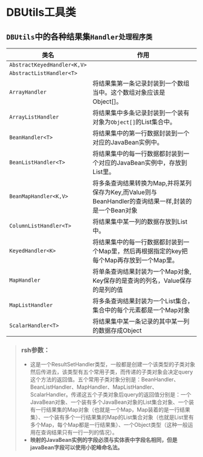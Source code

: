 # DBUtils工具类

## `DBUtils`中的各种结果集`Handler处理程序类`

| 类名                        | 作用                                                         |
| --------------------------- | ------------------------------------------------------------ |
| `AbstractKeyedHandler<K,V>` |                                                              |
| `AbstractListHandler<T>`    |                                                              |
| `ArrayHandler`              | 将结果集第一条记录封装到一个数组当中。这个数组对象应该是Object[]。 |
| `ArrayListHandler`          | 将结果集中多条记录封装到一个装有对象为`Object[]`的List集合中。 |
| `BeanHandler<T>`            | 将结果集中的第一行数据封装到一个对应的JavaBean实例中。       |
| `BeanListHandler<T>`        | 将结果集中的每一行数据都封装到一个对应的JavaBean实例中，存放到List里。 |
| `BeanMapHandler<K,V>`       | 将多条查询结果转换为Map,并将某列保存为Key,而Value则与BeanHandler的查询结果一样,封装的是一个Bean对象 |
| `ColumnListHandler<T>`      | 将结果集中某一列的数据存放到List中。                         |
| `KeyedHandler<K>`           | 将结果集中的每一行数据都封装到一个Map里，然后再根据指定的key把每个Map再存放到一个Map里。 |
| `MapHandler`                | 将单条查询结果封装为一个Map对象, Key保存的是查询的列名，Value保存的是列的值 |
| `MapListHandler`            | 将多条查询结果封装为一个List集合，集合中的每个元素都是一个Map对象 |
| `ScalarHandler<T>`          | 将结果集中某一条记录的其中某一列的数据存成Object             |

>### rsh参数：
>
>* 这是一个ResultSetHandler类型，一般都是创建一个该类型的子类对象然后传进去，该类型有五个常用子类，而传递的子类对象会决定query这个方法的返回值。五个常用子类对象分别是：BeanHandler、BeanListHandler、MapHandler、MapListHandler、ScalarHandler。传递这五个子类对象后query的返回值分别是：一个JavaBean对象、一个装有多个JavaBean对象的List集合对象、一个装有一行结果集的Map对象（也就是一个Map，Map装着的是一行结果集）、一个装有多个一行结果集的Map的List集合对象（也就是List里有多个Map，每个Map都是一行结果集）、一个Object类型（这种一般运用在查询结果只有一行一列的情况）。
>* **映射的JavaBean实例的字段必须与实体表中字段名相同，但是javaBean字段可以使用小驼峰命名法。**
>
>

